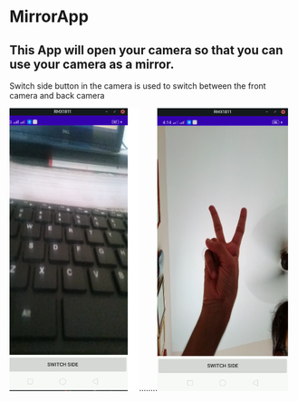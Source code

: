 # MirrorApp
## This App will open your camera so that you can use your camera as a mirror.

Switch side button in the camera is used to switch between the front camera and back camera

<img src="Screenshots/Mirror1.png" height="500">........<img src="Screenshots/Mirror2.png" height="500">

